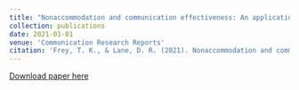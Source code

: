 ```yaml
---
title: "Nonaccommodation and communication effectiveness: An application to instructional communication"
collection: publications
date: 2021-01-01
venue: 'Communication Research Reports'
citation: 'Frey, T. K., & Lane, D. R. (2021). Nonaccommodation and communication effectiveness: An application to instructional communication. <i>Communication Research Reports, 38</i>(3), 195-205. https://doi.org/10.1080/08824096.2021.1922372'
---
```


[Download paper here](http://tkodyfrey.github.io/files/Effectiveness.pdf)
